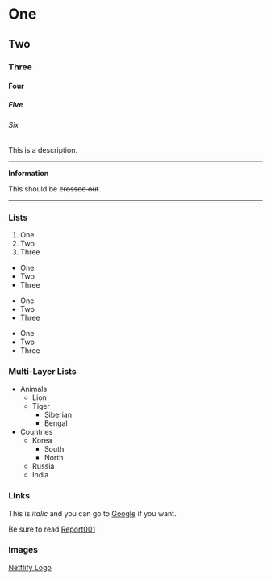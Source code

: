 # One
## Two
### Three
#### Four
##### Five
###### Six

This is a description.

---

**Information**

This should be ~~crossed out~~.

---

### Lists

1. One
2. Two
3. Three

- One
- Two
- Three

* One
* Two
* Three

+ One
+ Two
+ Three

### Multi-Layer Lists

- Animals
    - Lion
    - Tiger
        - Siberian
        - Bengal
- Countries
    - Korea
        - South
        - North
    - Russia
    - India

### Links 

This is *italic* and you can go to [Google](http://google.com) if you want.

Be sure to read [Report001](reports/report001.txt)

### Images

[Netflify Logo](images/netlify.png)

